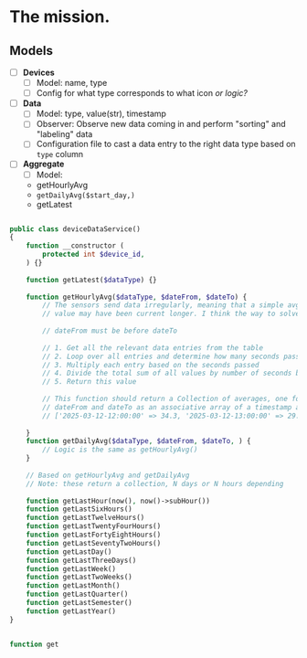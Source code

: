 # The mission.

## Models
- [ ] **Devices**
    - [ ] Model: name, type
    - [ ] Config for what type corresponds to what icon _or logic?_
- [ ] **Data**
    - [ ] Model: type, value(str), timestamp
    - [ ] Observer: Observe new data coming in and perform "sorting" and "labeling" data
    - [ ] Configuration file to cast a data entry to the right data type based on `type` column
- [ ] **Aggregate**
    - [ ] Model: 
    - getHourlyAvg
    - `getDailyAvg($start_day,)`
    - getLatest

```php

public class deviceDataService() 
{
    function __constructor (
        protected int $device_id,
    ) {}
    
    function getLatest($dataType) {}
    
    function getHourlyAvg($dataType, $dateFrom, $dateTo) {
        // The sensors send data irregularly, meaning that a simple avg() doesnt work as a certain
        // value may have been current longer. I think the way to solve this is this:
        
        // dateFrom must be before dateTo
        
        // 1. Get all the relevant data entries from the table
        // 2. Loop over all entries and determine how many seconds passed between each entry
        // 3. Multiply each entry based on the seconds passed
        // 4. Divide the total sum of all values by number of seconds between $dateFrom and $dateTo
        // 5. Return this value
        
        // This function should return a Collection of averages, one for each hour difference between
        // dateFrom and dateTo as an associative array of a timestamp and value. E.g.
        // ['2025-03-12-12:00:00' => 34.3, '2025-03-12-13:00:00' => 29.4]
    
    }
    function getDailyAvg($dataType, $dateFrom, $dateTo, ) {
        // Logic is the same as getHourlyAvg()
    }
    
    // Based on getHourlyAvg and getDailyAvg
    // Note: these return a collection, N days or N hours depending
    
    function getLastHour(now(), now()->subHour())
    function getLastSixHours()
    function getLastTwelveHours()
    function getLastTwentyFourHours()
    function getLastFortyEightHours()
    function getLastSeventyTwoHours()
    function getLastDay()
    function getLastThreeDays()
    function getLastWeek()
    function getLastTwoWeeks()
    function getLastMonth()
    function getLastQuarter()
    function getLastSemester()
    function getLastYear()
}


function get
```